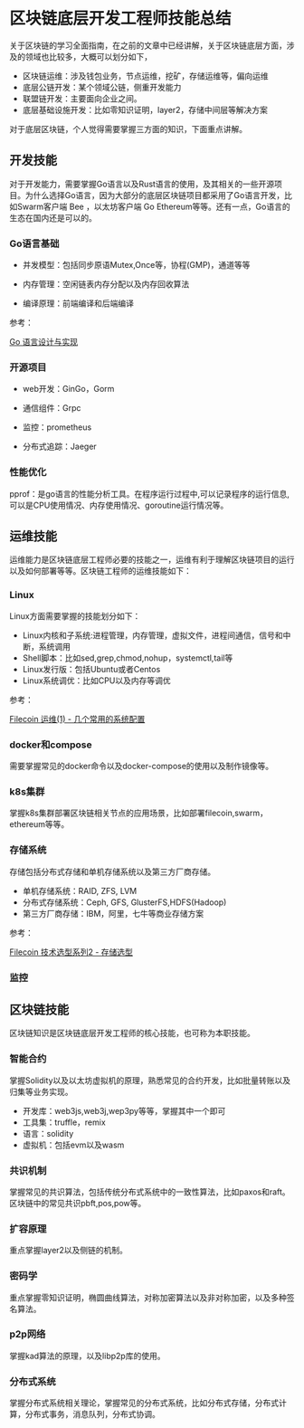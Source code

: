 # 区块链底层开发工程师技能总结

关于区块链的学习全面指南，在之前的文章中已经讲解，关于区块链底层方面，涉及的领域也比较多，大概可以划分如下，

- 区块链运维：涉及钱包业务，节点运维，挖矿，存储运维等，偏向运维
- 底层公链开发：某个领域公链，侧重开发能力
- 联盟链开发：主要面向企业之间。
- 底层基础设施开发：比如零知识证明，layer2，存储中间层等解决方案

对于底层区块链，个人觉得需要掌握三方面的知识，下面重点讲解。

## 开发技能

对于开发能力，需要掌握Go语言以及Rust语言的使用，及其相关的一些开源项目。为什么选择Go语言，因为大部分的底层区块链项目都采用了Go语言开发，比如Swarm客户端 Bee ，以太坊客户端 Go Ethereum等等。还有一点，Go语言的生态在国内还是可以的。

### Go语言基础

- 并发模型：包括同步原语Mutex,Once等，协程(GMP)，通道等等

- 内存管理：空闲链表内存分配以及内存回收算法

- 编译原理：前端编译和后端编译

参考：

[Go 语言设计与实现](https://draveness.me/golang/)

### 开源项目

- web开发：GinGo，Gorm

- 通信组件：Grpc

- 监控：prometheus

- 分布式追踪：Jaeger

### 性能优化

pprof：是go语言的性能分析工具。在程序运行过程中,可以记录程序的运行信息,可以是CPU使用情况、内存使用情况、goroutine运行情况等。

## 运维技能

运维能力是区块链底层工程师必要的技能之一，运维有利于理解区块链项目的运行以及如何部署等等。区块链工程师的运维技能如下：

### Linux

Linux方面需要掌握的技能划分如下：

- Linux内核和子系统:进程管理，内存管理，虚拟文件，进程间通信，信号和中断，系统调用
- Shell脚本：比如sed,grep,chmod,nohup，systemctl,tail等
- Linux发行版：包括Ubuntu或者Centos
- Linux系统调优：比如CPU以及内存等调优

参考：

[Filecoin 运维(1) - 几个常用的系统配置](https://www.r9it.com/20200615/sys-config-for-filecoin.html)

### docker和compose

需要掌握常见的docker命令以及docker-compose的使用以及制作镜像等。

### k8s集群

掌握k8s集群部署区块链相关节点的应用场景，比如部署filecoin,swarm，ethereum等等。

### 存储系统

存储包括分布式存储和单机存储系统以及第三方厂商存储。

- 单机存储系统：RAID, ZFS, LVM
- 分布式存储系统：Ceph, GFS, GlusterFS,HDFS(Hadoop)
- 第三方厂商存储：IBM，阿里，七牛等商业存储方案

参考：

[Filecoin 技术选型系列2 - 存储选型](https://www.r9it.com/20210511/filecoin-storage-select.html)

### 监控

## 区块链技能

区块链知识是区块链底层开发工程师的核心技能，也可称为本职技能。

### 智能合约

掌握Solidity以及以太坊虚拟机的原理，熟悉常见的合约开发，比如批量转账以及归集等业务实现。

- 开发库：web3js,web3j,wep3py等等，掌握其中一个即可
- 工具集：truffle，remix
- 语言：solidity
- 虚拟机：包括evm以及wasm

### 共识机制

掌握常见的共识算法，包括传统分布式系统中的一致性算法，比如paxos和raft。区块链中的常见共识pbft,pos,pow等。

### 扩容原理

重点掌握layer2以及侧链的机制。

### 密码学

重点掌握零知识证明，椭圆曲线算法，对称加密算法以及非对称加密，以及多种签名算法。

### p2p网络

掌握kad算法的原理，以及libp2p库的使用。

### 分布式系统

掌握分布式系统相关理论，掌握常见的分布式系统，比如分布式存储，分布式计算，分布式事务，消息队列，分布式协调。